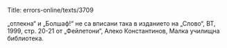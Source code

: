 Title: errors-online/texts/3709

„отлекна“ и „Болшаф!“ не са вписани така в изданието на „Слово“, ВТ, 1999, стр. 20-21 от „Фейлетони“, Алеко Константинов, Малка училищна библиотека.
